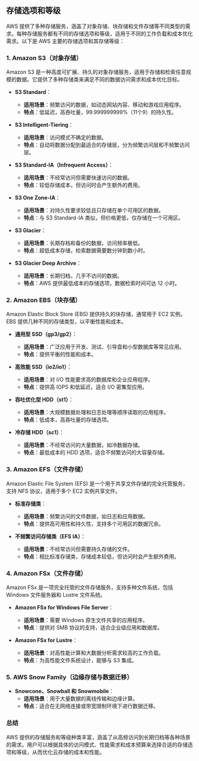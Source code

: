 ## 存储选项和等级

AWS 提供了多种存储服务，涵盖了对象存储、块存储和文件存储等不同类型的需求。每种存储服务都有不同的存储选项和等级，适用于不同的工作负载和成本优化需求。以下是 AWS 主要的存储选项和其存储等级：

### 1. **Amazon S3（对象存储）**

Amazon S3 是一种高度可扩展、持久的对象存储服务，适用于存储和检索任意规模的数据。它提供了多种存储类来满足不同的数据访问需求和成本优化目标。

- **S3 Standard**：
  - **适用场景**：频繁访问的数据，如动态网站内容、移动和游戏应用程序。
  - **特点**：低延迟，高吞吐量，99.999999999%（11个9）的持久性。
  
- **S3 Intelligent-Tiering**：
  - **适用场景**：访问模式不确定的数据。
  - **特点**：自动将数据分配到最适合的存储层，分为频繁访问层和不频繁访问层。

- **S3 Standard-IA（Infrequent Access）**：
  - **适用场景**：不经常访问但需要快速访问的数据。
  - **特点**：较低存储成本，但访问时会产生额外的费用。

- **S3 One Zone-IA**：
  - **适用场景**：对持久性要求较低且只存储在单个可用区的数据。
  - **特点**：与 S3 Standard-IA 类似，但价格更低，仅存储在一个可用区。

- **S3 Glacier**：
  - **适用场景**：长期存档和备份的数据，访问频率极低。
  - **特点**：超低成本存储，检索数据需要数分钟到数小时。

- **S3 Glacier Deep Archive**：
  - **适用场景**：长期归档，几乎不访问的数据。
  - **特点**：AWS 提供最低成本的存储选项，数据检索时间可达 12 小时。

### 2. **Amazon EBS（块存储）**

Amazon Elastic Block Store (EBS) 提供持久的块存储，通常用于 EC2 实例。EBS 提供几种不同的存储类型，以平衡性能和成本。

- **通用型 SSD（gp3/gp2）**：
  - **适用场景**：广泛应用于开发、测试、引导盘和小型数据库等常见应用。
  - **特点**：提供平衡的性能和成本。

- **高效能 SSD（io2/io1）**：
  - **适用场景**：对 I/O 性能要求高的数据库和企业应用程序。
  - **特点**：提供高 IOPS 和低延迟，适合 I/O 密集型应用。

- **吞吐优化型 HDD（st1）**：
  - **适用场景**：大规模数据处理和日志处理等顺序读取的应用程序。
  - **特点**：低成本，高吞吐量的存储选项。

- **冷存储 HDD（sc1）**：
  - **适用场景**：不经常访问的大量数据，如冷数据存储。
  - **特点**：最低成本的 HDD 选项，适合不频繁访问的大容量存储。

### 3. **Amazon EFS（文件存储）**

Amazon Elastic File System (EFS) 是一个用于共享文件存储的完全托管服务，支持 NFS 协议，适用于多个 EC2 实例共享文件。

- **标准存储类**：
  - **适用场景**：频繁访问的文件数据，如日志和应用数据。
  - **特点**：提供高可用性和持久性，支持多个可用区的数据冗余。

- **不频繁访问存储类（EFS IA）**：
  - **适用场景**：不经常访问但需要持久存储的文件。
  - **特点**：相比标准存储类，存储成本较低，但访问时会产生额外费用。

### 4. **Amazon FSx（文件存储）**

Amazon FSx 是一项完全托管的文件存储服务，支持多种文件系统，包括 Windows 文件服务器和 Lustre 文件系统。

- **Amazon FSx for Windows File Server**：
  - **适用场景**：需要 Windows 原生文件共享的应用程序。
  - **特点**：提供对 SMB 协议的支持，适合企业级应用和数据库。

- **Amazon FSx for Lustre**：
  - **适用场景**：对高性能计算和大数据分析需求较高的工作负载。
  - **特点**：为高性能文件系统设计，能够与 S3 集成。

### 5. **AWS Snow Family（边缘存储与数据迁移）**

- **Snowcone、Snowball 和 Snowmobile**：
  - **适用场景**：用于大量数据的离线传输和边缘计算。
  - **特点**：适合在无网络连接或带宽限制环境下进行数据迁移。

### 总结

AWS 提供的存储服务和等级种类丰富，涵盖了从高频访问到长期归档等各种场景的需求。用户可以根据具体的访问模式、性能需求和成本预算来选择合适的存储选项和等级，从而优化云存储的成本和性能。